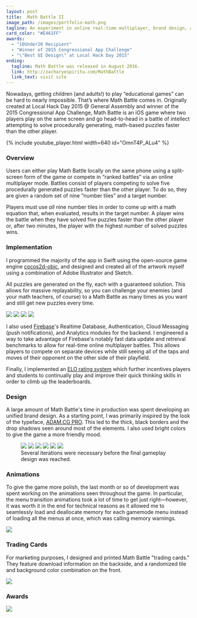 ```yaml
---
layout: post
title:  Math Battle II
image_path: /images/portfolio-math.png
tagline: An experiment in online real-time multiplayer, brand design, and how much people secretly like math
card_color: "#E461FF"
awards:
  - "10Under20 Recipient"
  - "Winner of 2015 Congressional App Challenge"
  - "\"Best UI Design\" at Local Hack Day 2015"
ending:
  tagline: Math Battle was released in August 2016.
  link: http://zacharyespiritu.com/MathBattle
  link_text: visit site
---
```


Nowadays, getting children (and adults!) to play “educational games” can be hard to nearly impossible. That’s where Math Battle comes in. Originally created at Local Hack Day 2015 @ General Assembly and winner of the 2015 Congressional App Challenge, Math Battle is an iOS game where two players play on the same screen and go head-to-head in a battle of intellect attempting to solve procedurally generating, math-based puzzles faster than the other player.

{% include youtube_player.html width=640 id="OmnT4P_ALu4" %}

### Overview

Users can either play Math Battle locally on the same phone using a split-screen form of the game or compete in “ranked battles” via an online multiplayer mode. Battles consist of players competing to solve five procedurally generated puzzles faster than the other player. To do so, they are given a random set of nine “number tiles” and a target number.

Players must use *all* nine number tiles in order to come up with a math equation that, when evaluated, results in the target number. A player wins the battle when they have solved five puzzles faster than the other player or, after two minutes, the player with the highest number of solved puzzles wins.

### Implementation

I programmed the majority of the app in Swift using the open-source game engine [cocos2d-objc][cocos2d-github], and designed and created all of the artwork myself using a combination of Adobe Illustrator and Sketch.

All puzzles are generated on the fly, each with a guaranteed solution. This allows for massive replayability, so you can challenge your enemies (and your math teachers, of course) to a Math Battle as many times as you want and still get new puzzles every time.

<div class="four-screenshot-grid">
    <img src="/images/projects/math-battle/custom-match.png">
    <img src="/images/projects/math-battle/practice-match.png">
    <img src="/images/projects/math-battle/player-stats.png">
    <img src="/images/projects/math-battle/leaderboard.png">
</div>

I also used [Firebase][firebase]'s Realtime Database, Authentication, Cloud Messaging (push notifications), and Analytics modules for the backend. I engineered a way to take advantage of Firebase's notably fast data update and retreival benchmarks to allow for real-time online multiplayer battles. This allows players to compete on separate devices while still seeing all of the taps and moves of their opponent on the other side of their playfield.

Finally, I implemented an [ELO rating system][elo-ratings] which further incentives players and students to continually play and improve their quick thinking skills in order to climb up the leaderboards.

### Design

A large amount of Math Battle's time in production was spent developing an unified brand design. As a starting point, I was primarily inspired by the look of the typeface, [ADAM.CG PRO][adam-cg-pro]. This led to the thick, black borders and the drop shadows seen around most of the elements. I also used bright colors to give the game a more friendly mood.

<figure class="six-screenshot-grid">
    <img src="/images/projects/math-battle/gameplay-design-1.png">
    <img src="/images/projects/math-battle/gameplay-design-2.png">
    <img src="/images/projects/math-battle/gameplay-design-3.png">
    <img src="/images/projects/math-battle/gameplay-design-4.png">
    <img src="/images/projects/math-battle/gameplay-design-5.png">
    <img src="/images/projects/math-battle/gameplay-scene.png">
    <figcaption>Several iterations were necessary before the final gameplay design was reached.</figcaption>
</figure>

### Animations

To give the game more polish, the last month or so of development was spent working on the animations seen throughout the game. In particular, the menu transition animations took a lot of time to get just right—however, it was worth it in the end for technical reasons as it allowed me to seamlessly load and deallocate memory for each gamemode menu instead of loading all the menus at once, which was calling memory warnings.

<img class="responsive-screenshot" src="/images/projects/math-battle/animations.gif" loop="-1">

### Trading Cards

For marketing purposes, I designed and printed Math Battle "trading cards." They feature download information on the backside, and a randomized tile and background color combination on the front.

<img class="responsive-image" src="/images/projects/math-battle/trading-cards.jpg">

### Awards

<img class="responsive-image" src="/images/projects/math-battle/ceweek-presentation.jpg">

[cocos2d-github]: https://github.com/cocos2d/cocos2d-objc
[firebase]: https://firebase.google.com/
[elo-ratings]: https://en.wikipedia.org/wiki/Elo_rating_system
[adam-cg-pro]: https://www.behance.net/gallery/13756975/ADAMCG-PRO-Free-Typeface
